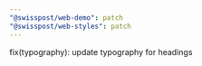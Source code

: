 ```yaml
---
"@swisspost/web-demo": patch
"@swisspost/web-styles": patch
---
```


fix(typography): update typography for headings
